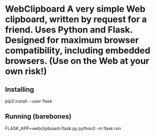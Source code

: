 # WebClipboard A very simple Web clipboard, written by request for a friend. Uses Python and Flask. Designed for maximum browser compatibility, including embedded browsers. (Use on the Web at your own risk!)

## Installing
pip3 install --user flask

## Running (barebones)
FLASK\_APP=webclipboard-flask.py python3 -m flask run
